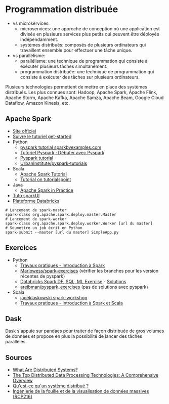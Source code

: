 # Programmation distribuée

- vs microservices:
    - microservices: une approche de conception où une application est divisée en plusieurs services plus petits qui peuvent être déployés indépendamment.
    - systèmes distribués: composés de plusieurs ordinateurs qui travaillent ensemble pour effectuer une tâche unique.
- vs parallélisme:
    - parallélisme: une technique de programmation qui consiste à exécuter plusieurs tâches simultanément.
    - programmation distribuée: une technique de programmation qui consiste à exécuter des tâches sur plusieurs ordinateurs.

Plusieurs technologies permettent de mettre en place des systèmes distribués. Les plus connues sont: Hadoop, Apache Spark, Apache Flink, Apache Storm, Apache Kafka, Apache Samza, Apache Beam, Google Cloud Dataflow, Amazon Kinesis, etc.

## Apache Spark

- [Site officiel](https://spark.apache.org/)
- [Suivre le tutoriel get-started](https://spark.apache.org/docs/latest/quick-start.html)
- Python
    - [pyspark tutorial sparkbyexamples.com](https://sparkbyexamples.com/pyspark-tutorial/)
    - [Tutoriel Pyspark : Débuter avec Pyspark](https://www.datacamp.com/fr/tutorial/pyspark-tutorial-getting-started-with-pyspark)
    - [Pyspark tutorial](https://www.tutorialspoint.com/pyspark/index.htm)
    - [UrbanInstitute/pyspark-tutorials](https://github.com/UrbanInstitute/pyspark-tutorials)
- Scala
    - [Apache Spark Tutorial](https://lintool.github.io/SparkTutorial/)
    - [Tutorial on tutorialspoint](https://www.tutorialspoint.com/apache_spark/index.htm)
- Java
    - [Apache Spark in Practice](https://medium.com/cloudnesil/apache-spark-in-practice-84704bc8a3a)
- [Tuto sparkUI](https://medium.com/@suffyan.asad1/beginners-guide-to-spark-ui-how-to-monitor-and-analyze-spark-jobs-b2ada58a85f7)
- [Plateforme Databricks](https://docs.databricks.com/aws/en/spark)

```pwsh
# Lancement de spark-master
spark-class org.apache.spark.deploy.master.Master
# Lancement de spark-worker
spark-class org.apache.spark.deploy.worker.Worker [url du master]
# Soumettre un job écrit en Python
spark-submit --master [url du master] SimpleApp.py
```

## Exercices

- Python
    - [Travaux pratiques - Introduction à Spark](https://cedric.cnam.fr/vertigo/Cours/RCP216/tpSparkPython.html#spark-concepts-de-base-avec-exemples)
    - [Marlowess/spark-exercises](https://github.com/Marlowess/spark-exercises) (vérifier les branches pour les version récentes de pyspark)
    - [Databricks Spark DF, SQL, ML Exercise](https://databricks-prod-cloudfront.cloud.databricks.com/public/4027ec902e239c93eaaa8714f173bcfc/6244269837918943/3546103630347710/4066658260255490/latest.html) - [Solutions](https://databricks-prod-cloudfront.cloud.databricks.com/public/4027ec902e239c93eaaa8714f173bcfc/1219081465903405/3466270665734845/5074805361045397/latest.html)
    - [areibman/pyspark_exercises](https://github.com/areibman/pyspark_exercises) (pas de solutions avec pyspark)
- Scala
    - [jaceklaskowski spark-workshop](https://jaceklaskowski.github.io/spark-workshop/exercises/)
    - [Travaux pratiques - Introduction à Spark et Scala](https://cedric.cnam.fr/vertigo/Cours/RCP216/tpSparkScala.html)

## Dask

[Dask](https://www.dask.org/) s'appuie sur pandaes pour traiter de façon distribuée de gros volumes de données et propose en plus la possibilité de lancer des tâches parallèles.

## Sources

- [What Are Distributed Systems?](https://www.splunk.com/en_us/blog/learn/distributed-systems.html)
- [The Top Distributed Data Processing Technologies: A Comprehensive Overview](https://medium.com/@singhal.ankur8/the-top-distributed-data-processing-technologies-a-comprehensive-overview-712756db3242)
- [Qu'est-ce qu'un système distribué ?](https://www.atlassian.com/fr/microservices/microservices-architecture/distributed-architecture)
- [Ingénierie de la fouille et de la visualisation de données massives (RCP216)](https://cedric.cnam.fr/vertigo/Cours/RCP216/index.html)
